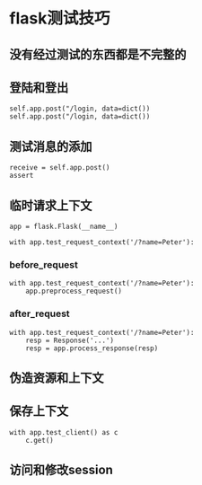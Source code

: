 # flask测试技巧

## 没有经过测试的东西都是不完整的

## 登陆和登出

    self.app.post("/login, data=dict())
    self.app.post("/login, data=dict())

## 测试消息的添加

    receive = self.app.post()
    assert

## 临时请求上下文

    app = flask.Flask(__name__)

    with app.test_request_context('/?name=Peter'):

### before_request

    with app.test_request_context('/?name=Peter'):
    	app.preprocess_request()


### after_request

	with app.test_request_context('/?name=Peter'):
		resp = Response('...')
		resp = app.process_response(resp)

## 伪造资源和上下文


## 保存上下文
	with app.test_client() as c
		c.get()

## 访问和修改session

